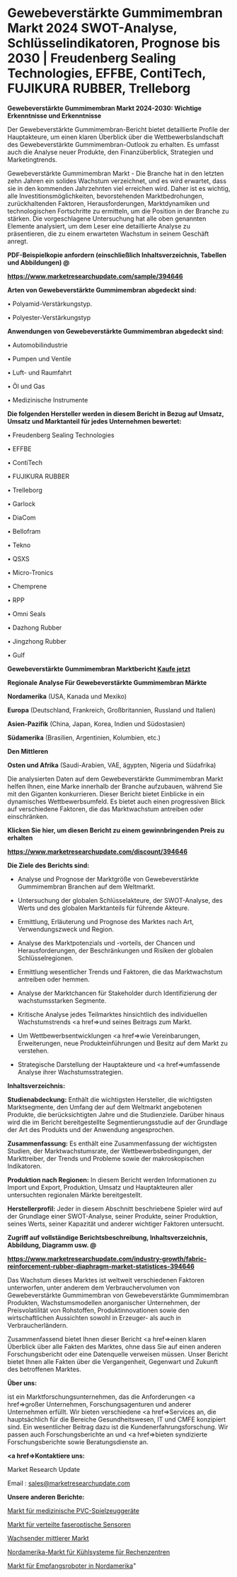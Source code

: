# Gewebeverstärkte Gummimembran Markt 2024 SWOT-Analyse, Schlüsselindikatoren, Prognose bis 2030 | Freudenberg Sealing Technologies, EFFBE, ContiTech, FUJIKURA RUBBER, Trelleborg

<strong>Gewebeverstärkte Gummimembran Markt 2024-2030: Wichtige Erkenntnisse und Erkenntnisse</strong>

Der Gewebeverstärkte Gummimembran-Bericht bietet detaillierte Profile der Hauptakteure, um einen klaren Überblick über die Wettbewerbslandschaft des Gewebeverstärkte Gummimembran-Outlook zu erhalten. Es umfasst auch die Analyse neuer Produkte, den Finanzüberblick, Strategien und Marketingtrends.

Gewebeverstärkte Gummimembran Markt - Die Branche hat in den letzten zehn Jahren ein solides Wachstum verzeichnet, und es wird erwartet, dass sie in den kommenden Jahrzehnten viel erreichen wird. Daher ist es wichtig, alle Investitionsmöglichkeiten, bevorstehenden Marktbedrohungen, zurückhaltenden Faktoren, Herausforderungen, Marktdynamiken und technologischen Fortschritte zu ermitteln, um die Position in der Branche zu stärken. Die vorgeschlagene Untersuchung hat alle oben genannten Elemente analysiert, um dem Leser eine detaillierte Analyse zu präsentieren, die zu einem erwarteten Wachstum in seinem Geschäft anregt.



<strong><b>PDF-Beispielkopie anfordern (einschließlich Inhaltsverzeichnis, Tabellen und Abbildungen) @ </b></strong>

<strong><a href=https://www.marketresearchupdate.com/sample/394646>

<strong>https://www.marketresearchupdate.com/sample/394646</u></a></strong></strong>



<strong>Arten von Gewebeverstärkte Gummimembran abgedeckt sind:</strong>

• Polyamid-Verstärkungstyp.

• Polyester-Verstärkungstyp



<strong>Anwendungen von Gewebeverstärkte Gummimembran abgedeckt sind:</strong>

• Automobilindustrie

• Pumpen und Ventile

• Luft- und Raumfahrt

• Öl und Gas

• Medizinische Instrumente



<strong>Die folgenden Hersteller werden in diesem Bericht in Bezug auf Umsatz, Umsatz und Marktanteil für jedes Unternehmen bewertet:</strong>

• Freudenberg Sealing Technologies

• EFFBE

• ContiTech

• FUJIKURA RUBBER

• Trelleborg

• Garlock

• DiaCom

• Bellofram

• Tekno

• QSXS

• Micro-Tronics

• Chemprene

• RPP

• Omni Seals

• Dazhong Rubber

• Jingzhong Rubber

• Gulf



<strong>Gewebeverstärkte Gummimembran Marktbericht <a href=https://www.marketresearchupdate.com/buynow/394646>Kaufe jetzt</a></strong>



<strong>Regionale Analyse Für Gewebeverstärkte Gummimembran Märkte</strong>



<strong>Nordamerika</strong> (USA, Kanada und Mexiko)



<strong>Europa</strong> (Deutschland, Frankreich, Großbritannien, Russland und Italien)



<strong>Asien-Pazifik</strong> (China, Japan, Korea, Indien und Südostasien)



<strong>Südamerika</strong> (Brasilien, Argentinien, Kolumbien, etc.)



<strong>Den Mittleren</strong> 

<strong>Osten und Afrika</strong> (Saudi-Arabien, VAE, ägypten, Nigeria und Südafrika)

Die analysierten Daten auf dem Gewebeverstärkte Gummimembran Markt helfen Ihnen, eine Marke innerhalb der Branche aufzubauen, während Sie mit den Giganten konkurrieren. Dieser Bericht bietet Einblicke in ein dynamisches Wettbewerbsumfeld. Es bietet auch einen progressiven Blick auf verschiedene Faktoren, die das Marktwachstum antreiben oder einschränken.



<strong>Klicken Sie hier, um diesen Bericht zu einem gewinnbringenden Preis zu erhalten
</strong>

<strong><a href=https://www.marketresearchupdate.com/discount/394646>https://www.marketresearchupdate.com/discount/394646</b></u></strong></a>



<strong>Die Ziele des Berichts sind:</strong>

- Analyse und Prognose der Marktgröße von Gewebeverstärkte Gummimembran Branchen auf dem Weltmarkt.

- Untersuchung der globalen Schlüsselakteure, der SWOT-Analyse, des Werts und des globalen Marktanteils für führende Akteure.

- Ermittlung, Erläuterung und Prognose des Marktes nach Art, Verwendungszweck und Region.

- Analyse des Marktpotenzials und -vorteils, der Chancen und Herausforderungen, der Beschränkungen und Risiken der globalen Schlüsselregionen.

- Ermittlung wesentlicher Trends und Faktoren, die das Marktwachstum antreiben oder hemmen.

- Analyse der Marktchancen für Stakeholder durch Identifizierung der wachstumsstarken Segmente.

- Kritische Analyse jedes Teilmarktes hinsichtlich des individuellen Wachstumstrends <a href=>und</a> seines Beitrags zum Markt.

- Um Wettbewerbsentwicklungen <a href=>wie</a> Vereinbarungen, Erweiterungen, neue Produkteinführungen und Besitz auf dem Markt zu verstehen.

- Strategische Darstellung der Hauptakteure und <a href=>umfas</a>sende Analyse ihrer Wachstumsstrategien.



<strong>Inhaltsverzeichnis:</strong>



<strong>Studienabdeckung:</strong> Enthält die wichtigsten Hersteller, die wichtigsten Marktsegmente, den Umfang der auf dem Weltmarkt angebotenen Produkte, die berücksichtigten Jahre und die Studienziele. Darüber hinaus wird die im Bericht bereitgestellte Segmentierungsstudie auf der Grundlage der Art des Produkts und der Anwendung angesprochen.



<strong>Zusammenfassung:</strong> Es enthält eine Zusammenfassung der wichtigsten Studien, der Marktwachstumsrate, der Wettbewerbsbedingungen, der Markttreiber, der Trends und Probleme sowie der makroskopischen Indikatoren.



<strong>Produktion nach Regionen:</strong> In diesem Bericht werden Informationen zu Import und Export, Produktion, Umsatz und Hauptakteuren aller untersuchten regionalen Märkte bereitgestellt.



<strong>Herstellerprofil:</strong> Jeder in diesem Abschnitt beschriebene Spieler wird auf der Grundlage einer SWOT-Analyse, seiner Produkte, seiner Produktion, seines Werts, seiner Kapazität und anderer wichtiger Faktoren untersucht.



<strong><b>Zugriff auf vollständige Berichtsbeschreibung, Inhaltsverzeichnis, Abbildung, Diagramm usw. @ </b></strong>

<strong><a href=https://www.marketresearchupdate.com/industry-growth/fabric-reinforcement-rubber-diaphragm-market-statistices-394646>https://www.marketresearchupdate.com/industry-growth/fabric-reinforcement-rubber-diaphragm-market-statistices-394646</a></strong>

Das Wachstum dieses Marktes ist weltweit verschiedenen Faktoren unterworfen, unter anderem dem Verbrauchervolumen von Gewebeverstärkte Gummimembran von Gewebeverstärkte Gummimembran Produkten, Wachstumsmodellen anorganischer Unternehmen, der Preisvolatilität von Rohstoffen, Produktinnovationen sowie den wirtschaftlichen Aussichten sowohl in Erzeuger- als auch in Verbraucherländern.

Zusammenfassend bietet Ihnen dieser Bericht <a href=>einen</a> klaren Überblick über alle Fakten des Marktes, ohne dass Sie auf einen anderen Forschungsbericht oder eine Datenquelle verweisen müssen. Unser Bericht bietet Ihnen alle Fakten über die Vergangenheit, Gegenwart und Zukunft des betroffenen Marktes.



<strong>Über uns:</strong>

 ist ein Marktforschungsunternehmen, das die Anforderungen <a href=>großer</a> Unternehmen, Forschungsagenturen und anderer Unternehmen erfüllt. Wir bieten verschiedene <a href=>Services</a> an, die hauptsächlich für die Bereiche Gesundheitswesen, IT und CMFE konzipiert sind. Ein wesentlicher Beitrag dazu ist die Kundenerfahrungsforschung. Wir passen auch Forschungsberichte an und <a href=>bieten</a> syndizierte Forschungsberichte sowie Beratungsdienste an.



<strong><a href=>Kontaktiere uns:</a></strong>

Market Research Update

Email : sales@marketresearchupdate.com



<strong>Unsere anderen Berichte:</strong>

<a href=https://www.linkedin.com/pulse/pvc-toy-medical-equipment-market-has-huge-growth>Markt für medizinische PVC-Spielzeuggeräte</a>

<a href=https://www.linkedin.com/pulse/distributed-fibre-optic-sensors-market-size>Markt für verteilte faseroptische Sensoren</a>

<a href=https://www.linkedin.com/pulse/growing-medium-market-2023-analysis-growth-drivers-vendors>Wachsender mittlerer Markt</a>

<a href=https://www.linkedin.com/pulse/north-america-data-center-cooling-systems-market>Nordamerika-Markt für Kühlsysteme für Rechenzentren</a>

<a href=https://www.linkedin.com/pulse/north-america-reception-robots-market-2023-top-key-players>Markt für Empfangsroboter in Nordamerika</a>"
